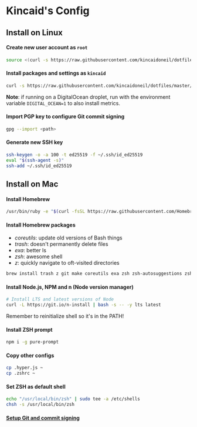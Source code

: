 # Kincaid's Config

## Install on Linux

#### Create new user account as `root`

```bash
source <(curl -s https://raw.githubusercontent.com/kincaidoneil/dotfiles/master/add-user.sh)
```

#### Install packages and settings as `kincaid`

```bash
curl -s https://raw.githubusercontent.com/kincaidoneil/dotfiles/master/install.sh | bash -s
```

**Note**: if running on a DigitalOcean droplet, run with the environment variable `DIGITAL_OCEAN=1` to also install metrics.

#### Import PGP key to configure Git commit signing

```bash
gpg --import <path>
```

#### Generate new SSH key

```bash
ssh-keygen -o -a 100 -t ed25519 -f ~/.ssh/id_ed25519
eval "$(ssh-agent -s)"
ssh-add ~/.ssh/id_ed25519
```

## Install on Mac

#### Install Homebrew

```bash
/usr/bin/ruby -e "$(curl -fsSL https://raw.githubusercontent.com/Homebrew/install/master/install)"
```

#### Install Homebrew packages

- _coreutils_: update old versions of Bash things
- _trash_: doesn't permanently delete files
- _exa_: better ls
- _zsh_: awesome shell
- _z_: quickly navigate to oft-visited directories

```bash
brew install trash z git make coreutils exa zsh zsh-autosuggestions zsh-syntax-highlighting gnupg pinentry-mac
```

#### Install Node.js, NPM and n (Node version manager)

```bash
# Install LTS and latest versions of Node
curl -L https://git.io/n-install | bash -s -- -y lts latest
```

Remember to reinitialize shell so it's in the PATH!

#### Install ZSH prompt

```bash
npm i -g pure-prompt
```

#### Copy other configs

```bash
cp .hyper.js ~
cp .zshrc ~
```

#### Set ZSH as default shell

```bash
echo "/usr/local/bin/zsh" | sudo tee -a /etc/shells
chsh -s /usr/local/bin/zsh
```

#### [Setup Git and commit signing](https://nathanhoad.net/how-to-git-signing-commits/)

